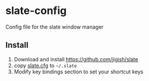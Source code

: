 # slate-config

Config file for the slate window manager

## Install

1.  Download and install https://github.com/jigish/slate
2.  copy [slate.cfg](./slate.cfg) to `~/.slate`
3.  Modify key bindings section to set your shortcut keys
